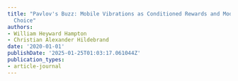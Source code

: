 ```yaml
---
title: "Pavlov's Buzz: Mobile Vibrations as Conditioned Rewards and Modifiers of Consumer
  Choice"
authors:
- William Heyward Hampton
- Christian Alexander Hildebrand
date: '2020-01-01'
publishDate: '2025-01-25T01:03:17.061044Z'
publication_types:
- article-journal
---
```

